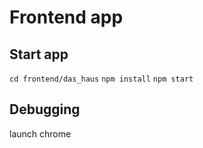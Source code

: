 # Frontend app

## Start app
`cd frontend/das_haus`
`npm install`
`npm start`

## Debugging
launch chrome
